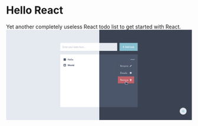 # Hello React

Yet another completely useless React todo list to get started with React.
![preview](./.github/preview.png)
